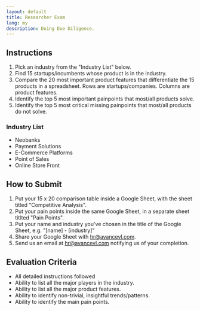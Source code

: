 ```yaml
---
layout: default
title: Researcher Exam
lang: my
description: Doing Due Diligence.
---
```




## Instructions

1. Pick an industry from the "Industry List" below.
2. Find 15 startups/incumbents whose product is in the industry.
3. Compare the 20 most important product features that differentiate the 15 products in a spreadsheet. Rows are startups/companies. Columns are product features.
4. Identify the top 5 most important painpoints that most/all products solve.
5. Identify the top 5 most critical missing painpoints that most/all products do not solve.

### Industry List

* Neobanks
* Payment Solutions
* E-Commerce Platforms
* Point of Sales
* Online Store Front

## How to Submit

1. Put your 15 x 20 comparison table inside a Google Sheet, with the sheet titled "Competitive Analysis".
2. Put your pain points inside the same Google Sheet, in a separate sheet titlted "Pain Points".
3. Put your name and industry you've chosen in the title of the Google Sheet, e.g. "[name] - [industry]"
4. Share your Google Sheet with hr@avancevl.com.
5. Send us an email at hr@avancevl.com notifying us of your completion.

## Evaluation Criteria

* All detailed instructions followed
* Ability to list all the major players in the industry.
* Ability to list all the major product features.
* Ability to identify non-trivial, insightful trends/patterns.
* Ability to identify the main pain points.